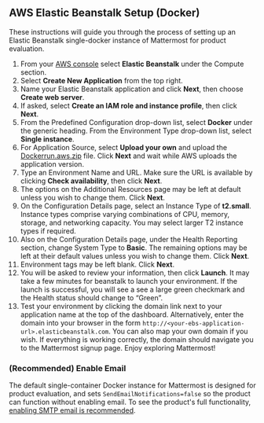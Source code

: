 ## AWS Elastic Beanstalk Setup (Docker)
These instructions will guide you through the process of setting up an Elastic Beanstalk single-docker instance of Mattermost for product evaluation.

1. From your [AWS console]( https://console.aws.amazon.com/console/home) select **Elastic Beanstalk** under the Compute section.
2. Select **Create New Application** from the top right.
3. Name your Elastic Beanstalk application and click **Next**, then choose **Create web server**.
4. If asked, select **Create an IAM role and instance profile**, then click **Next**.
5. From the Predefined Configuration drop-down list, select **Docker** under the generic heading. From the Environment Type drop-down list, select **Single instance**.
6. For Application Source, select **Upload your own** and upload the [Dockerrun.aws.zip](https://github.com/mattermost/platform/raw/master/docker/1.0/Dockerrun.aws.zip) file. Click **Next** and wait while AWS uploads the application version.
7. Type an Environment Name and URL. Make sure the URL is available by clicking **Check availability**, then click **Next**.
8. The options on the Additional Resources page may be left at default unless you wish to change them. Click **Next**.
9. On the Configuration Details page, select an Instance Type of **t2.small**. Instance types comprise varying combinations of CPU, memory, storage, and networking capacity. You may select larger T2 instance types if required.
10. Also on the Configuration Details page, under the Health Reporting section, change System Type to **Basic**. The remaining options may be left at their default values unless you wish to change them. Click **Next**.
11. Environment tags may be left blank. Click **Next**.
12. You will be asked to review your information, then click **Launch**. It may take a few minutes for beanstalk to launch your environment. If the launch is successful, you will see a see a large green checkmark and the Health status should change to “Green”. 
13. Test your environment by clicking the domain link next to your application name at the top of the dashboard. Alternatively, enter the domain into your browser in the form `http://<your-ebs-application-url>.elasticbeanstalk.com`. You can also map your own domain if you wish. If everything is working correctly, the domain should navigate you to the Mattermost signup page. Enjoy exploring Mattermost!
	
### (Recommended) Enable Email 
The default single-container Docker instance for Mattermost is designed for product evaluation, and sets `SendEmailNotifications=false` so the product can function without enabling email. To see the product's full functionality, [enabling SMTP email is recommended](SMTP-Email-Setup.md).
